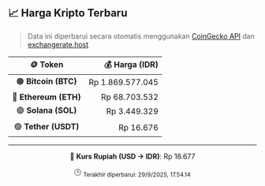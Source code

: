 

<!-- HARGA_KRIPTO -->
## 📈 Harga Kripto Terbaru

> Data ini diperbarui secara otomatis menggunakan [CoinGecko API](https://www.coingecko.com/) dan [exchangerate.host](https://exchangerate.host/)

<div align="center">

| 🪙 Token | 💰 Harga (IDR) |
|:------:|---------------:|
| 🟠 **Bitcoin (BTC)**   | Rp 1.869.577.045 |
| 🔵 **Ethereum (ETH)**  | Rp 68.703.532 |
| 🟣 **Solana (SOL)**    | Rp 3.449.329 |
| 🟢 **Tether (USDT)**   | Rp 16.676 |

---

💱 **Kurs Rupiah (USD → IDR)**: Rp 16.677

🕒 <sub>Terakhir diperbarui: 29/9/2025, 17.54.14</sub>

</div>
<!-- /HARGA_KRIPTO -->